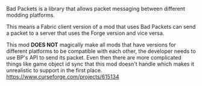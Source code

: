 Bad Packets is a library that allows packet messaging between different modding platforms.

This means a Fabric client version of a mod that uses Bad Packets can send a packet to a server that uses the Forge version and vice versa.

This mod **DOES NOT** magically make all mods that have versions for different platforms to be compatible with each other, the developer needs to use BP's API to send its packet. Even then there are more complicated things like game object id sync that this mod doesn't handle which makes it unrealistic to support in the first place.
https://www.curseforge.com/projects/615134